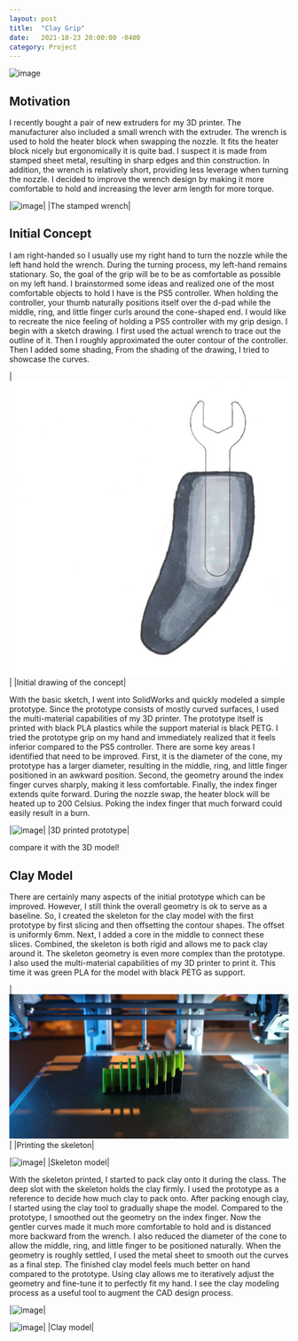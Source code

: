 ```yaml
---
layout: post
title:  "Clay Grip"
date:   2021-10-23 20:00:00 -0400
category: Project
---
```

![image](/projects/20211023_Clay/pics/together.JPG "title")


## Motivation

I recently bought a pair of new extruders for my 3D printer. The manufacturer also included a small wrench with the extruder. The wrench is used to hold the heater block when swapping the nozzle. It fits the heater block nicely but ergonomically it is quite bad. I suspect it is made from stamped sheet metal, resulting in sharp edges and thin construction. In addition, the wrench is relatively short, providing less leverage when turning the nozzle. I decided to improve the wrench design by making it more comfortable to hold and increasing the lever arm length for more torque. 

|![image](/projects/20211023_Clay/pics/wrench1.JPG "title")|
|The stamped wrench|

## Initial Concept
I am right-handed so I usually use my right hand to turn the nozzle while the left hand hold the wrench. During the turning process, my left-hand remains stationary. So, the goal of the grip will be to be as comfortable as possible on my left hand. 
I brainstormed some ideas and realized one of the most comfortable objects to hold I have is the PS5 controller. When holding the controller, your thumb naturally positions itself over the d-pad while the middle, ring, and little finger curls around the cone-shaped end. I would like to recreate the nice feeling of holding a PS5 controller with my grip design. 
I begin with a sketch drawing. I first used the actual wrench to trace out the outline of it. Then I roughly approximated the outer contour of the controller. Then I added some shading, From the shading of the drawing, I tried to showcase the curves. 

|![image](/projects/20211023_Clay/pics/sketch.JPG "title")|
|Initial drawing of the concept|

With the basic sketch, I went into SolidWorks and quickly modeled a simple prototype. Since the prototype consists of mostly curved surfaces, I used the multi-material capabilities of my 3D printer. The prototype itself is printed with black PLA plastics while the support material is black PETG. I tried the prototype grip on my hand and immediately realized that it feels inferior compared to the PS5 controller. There are some key areas I identified that need to be improved. First, it is the diameter of the cone, my prototype has a larger diameter, resulting in the middle, ring, and little finger positioned in an awkward position. Second, the geometry around the index finger curves sharply, making it less comfortable. Finally, the index finger extends quite forward. During the nozzle swap, the heater block will be heated up to 200 Celsius. Poking the index finger that much forward could easily result in a burn. 
 
|![image](/projects/20211023_Clay/pics/proto1.JPG "title")|
|3D printed prototype|

<p><script src="/projects/20211023_Clay/claymodel.js" type="module"></script><div id="museum_area"></div></p>
compare it with the 3D model!

## Clay Model

There are certainly many aspects of the initial prototype which can be improved. However, I still think the overall geometry is ok to serve as a baseline. So, I created the skeleton for the clay model with the first prototype by first slicing and then offsetting the contour shapes. The offset is uniformly 6mm. Next, I added a core in the middle to connect these slices. Combined, the skeleton is both rigid and allows me to pack clay around it. The skeleton geometry is even more complex than the prototype. I also used the multi-material capabilities of my 3D printer to print it. This time it was green PLA for the model with black PETG as support. 

|![image](/projects/20211023_Clay/pics/skeleton_print.jpg "title")|
|Printing the skeleton|

|![image](/projects/20211023_Clay/pics/skeleton.JPG "title")|
|Skeleton model|

With the skeleton printed, I started to pack clay onto it during the class. The deep slot with the skeleton holds the clay firmly. I used the prototype as a reference to decide how much clay to pack onto. After packing enough clay, I started using the clay tool to gradually shape the model. Compared to the prototype, I smoothed out the geometry on the index finger. Now the gentler curves made it much more comfortable to hold and is distanced more backward from the wrench. I also reduced the diameter of the cone to allow the middle, ring, and little finger to be positioned naturally. When the geometry is roughly settled, I used the metal sheet to smooth out the curves as a final step. 
The finished clay model feels much better on hand compared to the prototype. Using clay allows me to iteratively adjust the geometry and fine-tune it to perfectly fit my hand. I see the clay modeling process as a useful tool to augment the CAD design process. 

|![image](/projects/20211023_Clay/pics/clay1.JPG "title")|

|![image](/projects/20211023_Clay/pics/clay2.JPG "title")|
|Clay model|

